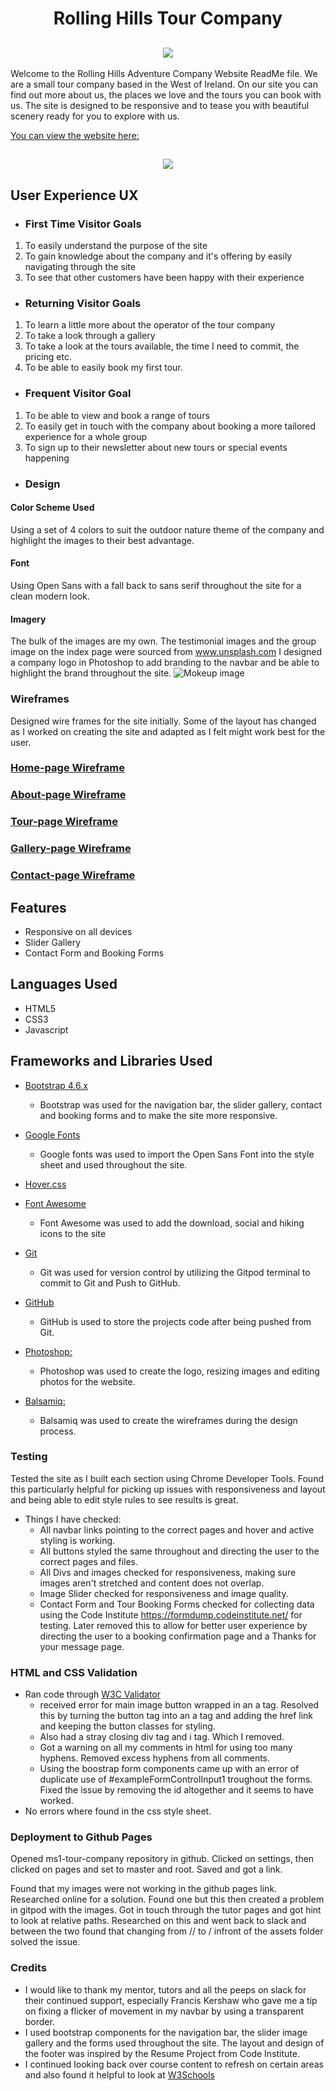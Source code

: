 <h1 align="center">Rolling Hills Tour Company</h1>

<h2 align="center"><img src="assets/images/mockup-screenshot.png"></h2>

Welcome to the Rolling Hills Adventure Company Website ReadMe file. We are a small tour company based in the West of Ireland. On our site you can find out more about us, the places we love and the tours you can book with us. The site is designed to be responsive and to tease you with beautiful scenery ready for you to explore with us.

[You can view the website here:](https://rollingsea.github.io/ms1-tour-company/about.html) 

<h2 align="center"><img src="assets/images/rolling-hills-index-image.jpg"></h2>

## User Experience UX

- ### First Time Visitor Goals

1. To easily understand the purpose of the site
2. To gain knowledge about the company and it's offering by easily navigating through the site
3. To see that other customers have been happy with their experience


- ### Returning Visitor Goals 

1. To learn a little more about the operator of the tour company
2. To take a look through a gallery
3. To take a look at the tours available, the time I need to commit, the pricing etc.
4. To be able to easily book my first tour.

- ### Frequent Visitor Goal

1. To be able to view and book a range of tours 
2. To easily get in touch with the company about booking a more tailored experience for a whole group
3. To sign up to their newsletter about new tours or special events happening

- ### Design
#### Color Scheme Used
Using a set of 4 colors to suit the outdoor nature theme of the company and highlight the images to their best advantage. 
#### Font
Using Open Sans with a fall back to sans serif throughout the site for a clean modern look.
#### Imagery
The bulk of the images are my own. The testimonial images and the group image on the index page were sourced from www.unsplash.com 
I designed a company logo in Photoshop to add branding to the navbar and be able to highlight the brand throughout the site. 
![Mokeup image](wireframes/rolling-logo.jpg)

### Wireframes

Designed wire frames for the site initially. Some of the layout has changed as I worked on creating the site and adapted as I felt might work best for the user.

### [Home-page Wireframe](wireframes/home-page.png)
### [About-page Wireframe](wireframes/about-page.png)
### [Tour-page Wireframe](wireframes/tour-page.png)
### [Gallery-page Wireframe](wireframes/gallery-page.png)
### [Contact-page Wireframe](wireframes/contact-page.png)

## Features

- Responsive on all devices
- Slider Gallery
- Contact Form and Booking Forms


## Languages Used
 - HTML5
 - CSS3
 - Javascript   

## Frameworks and Libraries Used

-  [Bootstrap 4.6.x](https://getbootstrap.com/docs/4.6/getting-started/introduction/)
   - Bootstrap was used for the navigation bar, the slider gallery, contact and booking forms and to make the site more responsive.

- [Google Fonts](https://fonts.google.com/)
   - Google fonts was used to import the Open Sans Font into the style sheet and used throughout the site.

- [Hover.css](https://ianlunn.github.io/Hover/)

- [Font Awesome](https://fontawesome.com/)
  - Font Awesome was used to add the download, social and hiking icons to the site

- [Git](https://git-scm.com/)
    - Git was used for version control by utilizing the Gitpod terminal to commit to Git and Push to GitHub.
- [GitHub](https://github.com/)
    -  GitHub is used to store the projects code after being pushed from Git.
- [Photoshop:](https://www.adobe.com/ie/products/photoshop.html)
    - Photoshop was used to create the logo, resizing images and editing photos for the website.
- [Balsamiq:](https://balsamiq.com/)
    - Balsamiq was used to create the wireframes during the design process.


### Testing

Tested the site as I built each section using Chrome Developer Tools. Found this particularly helpful for picking up issues with responsiveness and layout and being able to edit style rules to see results is great. 
- Things I have checked:
   - All navbar links pointing to the correct pages and hover and active styling is working.
   - All buttons styled the same throughout and directing the user to the correct pages and files.
   - All Divs and images checked for responsiveness, making sure images aren't stretched and content does not overlap.
   - Image Slider checked for responsiveness and image quality. 
   - Contact Form and Tour Booking Forms checked for collecting data using the Code Institute https://formdump.codeinstitute.net/ for testing. Later removed this to allow for better user experience by directing the user to a booking confirmation page and a Thanks for your message page. 

### HTML and CSS Validation

- Ran code through [W3C Validator](https://validator.w3.org/)
   - received error for main image button wrapped in an a tag. Resolved this by turning the button tag into an a tag and adding the href link and keeping the button classes for styling.
   - Also had a stray closing div tag and i tag. Which I removed.
   - Got a warning on all my comments in html for using too many hyphens. Removed excess hyphens from all comments.
   - Using the boostrap form components came up with an error of duplicate use of #exampleFormControlInput1 troughout the forms. Fixed the issue by removing the id altogether and it seems to have worked. 
- No errors where found in the css style sheet.


### Deployment to Github Pages

Opened ms1-tour-company repository in github. Clicked on settings, then clicked on pages and set to master and root. Saved and got a link. 

Found that my images were not working in the github pages link. Researched online for a solution. Found one but this then created a problem in gitpod with the images. Got in touch through the tutor pages and got hint to look at relative paths. Researched on this and went back to slack and between the two found that changing from // to / infront of the assets folder solved the issue. 

### Credits

- I would like to thank my mentor, tutors and all the peeps on slack for their continued support, especially Francis Kershaw who gave me a tip on fixing a flicker of movement in my navbar by using a transparent border.
- I used bootstrap components for the navigation bar, the slider image gallery and the forms used throughout the site. The layout and design of the footer was inspired by the Resume Project from Code Institute. 
- I continued looking back over course content to refresh on certain areas and also found it helpful to look at [W3Schools](https://www.w3schools.com/)




  